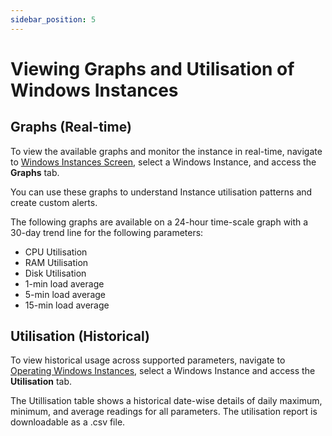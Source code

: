 ```yaml
---
sidebar_position: 5
---
```

# Viewing Graphs and Utilisation of Windows Instances

## Graphs (Real-time)

To view the available graphs and monitor the instance in real-time, navigate to [Windows Instances Screen](AboutWindowsInstances), select a Windows Instance, and access the **Graphs** tab.

You can use these graphs to understand Instance utilisation patterns and create custom alerts.

The following graphs are available on a 24-hour time-scale graph with a 30-day trend line for the following parameters:

- CPU Utilisation
- RAM Utilisation
- Disk Utilisation
- 1-min load average
- 5-min load average
- 15-min load average
## Utilisation (Historical)

 To view historical usage across supported parameters, navigate to [Operating Windows Instances](AboutWindowsInstances), select a Windows Instance and access the **Utilisation** tab.

The Utillisation table shows a historical date-wise details of daily maximum, minimum, and average readings for all parameters. The utilisation report is downloadable as a .csv file.



